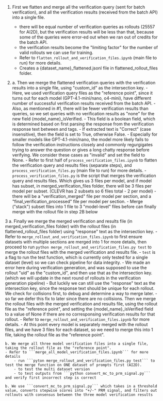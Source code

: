1. First we flatten and merge all the verification query (sent for batch verification), and all the verification results (received from the batch API) into a single file.
    - there will be equal number of verification queries as rollouts (25557 for AI2D), but the verification results will be less than that, because some of the queries were error-ed out when we ran out of credits for the batch API.
    - the verification results become the "limiting factor" for the number of valid rollouts we can use for training.
    - Refer to ```flatten_rollout_and_verification_files.ipynb``` (main file to run) for more details.
    - Creates a {dataset_name}_flattened.jsonl file in flattened_rollout_files folder.

2. 
    a. Then we merge the flattened verification queries with the verification results into a single file, using "custom_id" as the intersection key.
        - Here, we used verification query files as the "reference point", since it turns out for each model (GPT-4.1-mini/nano, o4-mini), have different number of successful verification results received from the batch API.
        - Also, as mentioned in #1, there will be fewer verification results than queries, so we set queries with no verification results as "none" for the new field {model_name}_isVerified.
            - This field is a boolean field, which is determined based on first parsing the response from the verification response text between <conclusion> and </conclusion> tags.
            - If extracted text is "Correct" (case insensitive), then the field is set to True, otherwise False.
            - Especially for smaller models like GPT-4.1-mini/nano, the model more likely fails to follow the verification instructions closely and commonly regurgigates trying to answer the question or gives a long chatty response before verifying. We consider these cases as "invalid" and set the field to None. 
        - Refer to first half of ```process_verification_files.ipynb``` to flatten the verification query and results files (separate steps), and ```process_verification_files.py``` (main file to run) for more details.
        - ```process_verification_files.py``` is the script that merges the verification query and results files. Which gives us 3 files per model, and if model has subset, in merged_verification_files folder, there will be 3 files per model per subset. (CLEVR has 2 subsets so 6 files total - 2 per model)
        - there will be a "verification_merged" file per model per section, and a "final_verification_processed" file per model per section.
            - Merge ("stack") subset files into 1 file to 3 "model-level" files before can finally merge with the rollout file in step 2B below

3   a. Finally we merge the merged verification and results file (in merged_verification_files folder) with the rollout files (in flattened_rollout_files folder) using "response" text as the intersection key.
        - Refer to ```merge_rollout_and_verification_files.ipynb``` to first ensure datasets with multiple sections are merged into 1 for more details, then proceed to run ```python merge_rollout_and_verification_files.py test``` to merge the rollout files with the merged verification and results file.
            - ```test``` is a flag to run the test function, which is currently only tested for a single dataset (level) so we can check pipeline for data integrity.
        - We made an error here during verification generation, and was supposed to use the rollout "uid" as the "custom_id", and then use that as the intersection key. (which we will update in the next round of rollouts in the verification generation pipeline)
        - But luckily we can still use the "response" text as the intersection key, since the response text should be unique for each rollout. We check for collisions first, to debug and determine a way to merge later.
        - so far we defer this fix to later since there are no collisions. Then we merge the rollout files with the merged verification and results file, using the rollout file as the "reference point", and setting the {model_name}_isVerified field to a value of None if there are no corresponsing verification results for that rollout.
        - Refer to ```merge_rollout_and_verification_files.ipynb``` for more details.
        - At this point every model is separately merged with the rollout files, and we have 3 files for each dataset, so we need to merge this into 1 file, taking the rollout file as the "reference point".

    b. We merge all three model verification files into a single file, taking the rollout file as the "reference point".
    - Refer to ```merge_all_model_verification_files.ipynb``` for more details
        - run ```pyton merge_rollout_and_verification_files.py test``` to test the merge function on ONE dataset of prompts first (AI2D).
        - to test the multi dataset version
        - to test outputs from ```python convert_mc_to_prm_signal.py``` and verify first incorrect step is correct

    b. We use ```convert_mc_to_prm_signal.py``` which takes in a threshold value, converts stepwise scores into "+/-" PRM signal, and filters out rollouts with consensus between the three model verification results
